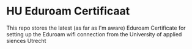 # HU Eduroam Certificaat
This repo stores the latest (as far as I'm aware) Eduroam Certificate for setting up the Eduroam wifi connection from the University of applied siences Utrecht
